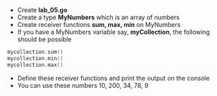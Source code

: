 * Create __lab_05.go__
* Create a type __MyNumbers__ which is an array of numbers
* Create receiver functions __sum, max, min__ on MyNumbers
* If you have a MyNumbers variable say, __myCollection__, the following should be possible

``` go
mycollection.sum()
mycollection.min()
mycollection.max()
```

* Define these receiver functions and print the output on the console
* You can use these numbers 10, 200, 34, 78, 9 
